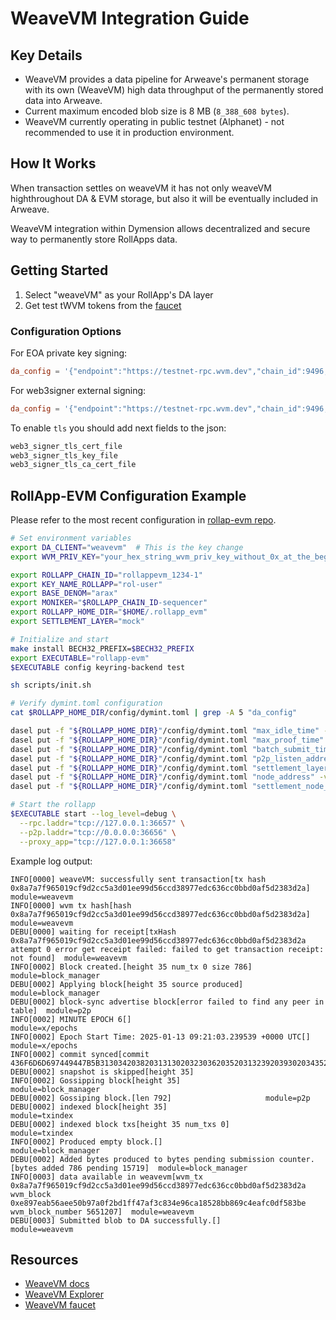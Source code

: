 # WeaveVM Integration Guide

## Key Details

* WeaveVM provides a data pipeline for Arweave's permanent storage with its own (WeaveVM) high data throughput of the permanently stored data into Arweave.
* Current maximum encoded blob size is 8 MB (`8_388_608 bytes`).
* WeaveVM currently operating in public testnet (Alphanet) - not recommended to use it in production environment.

## How It Works

When transaction settles on weaveVM it has not only weaveVM highthroughout DA & EVM storage, but also it will be eventually included in Arweave.

WeaveVM integration within Dymension allows decentralized and secure way to permanently store RollApps data.

## Getting Started

1. Select "weaveVM" as your RollApp's DA layer
2. Get test tWVM tokens from the [faucet](https://wvm.dev/faucet)

### Configuration Options

For EOA private key signing:

```toml
da_config = '{"endpoint":"https://testnet-rpc.wvm.dev","chain_id":9496,"timeout":60000000000,"private_key_hex":"your_hex_string_wvm_priv_key_without_0x_at_the_beginning"}'
```

For web3signer external signing:

```toml
da_config = '{"endpoint":"https://testnet-rpc.wvm.dev","chain_id":9496,"timeout":"60000000000","web3_signer_endpoint":"http://localhost:9000"}'
```

To enable `tls` you should add next fields to the json:

```sh
web3_signer_tls_cert_file
web3_signer_tls_key_file
web3_signer_tls_ca_cert_file
```

## RollApp-EVM Configuration Example

Please refer to the most recent configuration in [rollap-evm repo](https://github.com/dymensionxyz/rollapp-evm).

```sh
# Set environment variables
export DA_CLIENT="weavevm"  # This is the key change
export WVM_PRIV_KEY="your_hex_string_wvm_priv_key_without_0x_at_the_beginning"

export ROLLAPP_CHAIN_ID="rollappevm_1234-1"
export KEY_NAME_ROLLAPP="rol-user"
export BASE_DENOM="arax"
export MONIKER="$ROLLAPP_CHAIN_ID-sequencer"
export ROLLAPP_HOME_DIR="$HOME/.rollapp_evm"
export SETTLEMENT_LAYER="mock"

# Initialize and start
make install BECH32_PREFIX=$BECH32_PREFIX
export EXECUTABLE="rollapp-evm"
$EXECUTABLE config keyring-backend test

sh scripts/init.sh

# Verify dymint.toml configuration
cat $ROLLAPP_HOME_DIR/config/dymint.toml | grep -A 5 "da_config"

dasel put -f "${ROLLAPP_HOME_DIR}"/config/dymint.toml "max_idle_time" -v "2s"
dasel put -f "${ROLLAPP_HOME_DIR}"/config/dymint.toml "max_proof_time" -v "1s"
dasel put -f "${ROLLAPP_HOME_DIR}"/config/dymint.toml "batch_submit_time" -v "30s"
dasel put -f "${ROLLAPP_HOME_DIR}"/config/dymint.toml "p2p_listen_address" -v "/ip4/0.0.0.0/tcp/36656"
dasel put -f "${ROLLAPP_HOME_DIR}"/config/dymint.toml "settlement_layer" -v "mock"
dasel put -f "${ROLLAPP_HOME_DIR}"/config/dymint.toml "node_address" -v "http://localhost:36657"
dasel put -f "${ROLLAPP_HOME_DIR}"/config/dymint.toml "settlement_node_address" -v "http://127.0.0.1:36657"

# Start the rollapp
$EXECUTABLE start --log_level=debug \
  --rpc.laddr="tcp://127.0.0.1:36657" \
  --p2p.laddr="tcp://0.0.0.0:36656" \
  --proxy_app="tcp://127.0.0.1:36658"
```

Example log output:

```log
INFO[0000] weaveVM: successfully sent transaction[tx hash 0x8a7a7f965019cf9d2cc5a3d01ee99d56ccd38977edc636cc0bbd0af5d2383d2a]  module=weavevm
INFO[0000] wvm tx hash[hash 0x8a7a7f965019cf9d2cc5a3d01ee99d56ccd38977edc636cc0bbd0af5d2383d2a]  module=weavevm
DEBU[0000] waiting for receipt[txHash 0x8a7a7f965019cf9d2cc5a3d01ee99d56ccd38977edc636cc0bbd0af5d2383d2a attempt 0 error get receipt failed: failed to get transaction receipt: not found]  module=weavevm
INFO[0002] Block created.[height 35 num_tx 0 size 786]   module=block_manager
DEBU[0002] Applying block[height 35 source produced]     module=block_manager
DEBU[0002] block-sync advertise block[error failed to find any peer in table]  module=p2p
INFO[0002] MINUTE EPOCH 6[]                              module=x/epochs
INFO[0002] Epoch Start Time: 2025-01-13 09:21:03.239539 +0000 UTC[]  module=x/epochs
INFO[0002] commit synced[commit 436F6D6D697449447B5B3130342038203131302032303620352031323920393020343520313633203933203235322031352031343320333920313538203131342035382035352031352038322038203939203132392032333520313731203230382031392032343320313932203139203233352036355D3A32337D]
DEBU[0002] snapshot is skipped[height 35]
INFO[0002] Gossipping block[height 35]                   module=block_manager
DEBU[0002] Gossiping block.[len 792]                     module=p2p
DEBU[0002] indexed block[height 35]                      module=txindex
DEBU[0002] indexed block txs[height 35 num_txs 0]        module=txindex
INFO[0002] Produced empty block.[]                       module=block_manager
DEBU[0002] Added bytes produced to bytes pending submission counter.[bytes added 786 pending 15719]  module=block_manager
INFO[0003] data available in weavevm[wvm_tx 0x8a7a7f965019cf9d2cc5a3d01ee99d56ccd38977edc636cc0bbd0af5d2383d2a wvm_block 0xe897eab56aee50b97a0f2bd1ff47af3c834e96ca18528bb869c4eafc0df583be wvm_block_number 5651207]  module=weavevm
DEBU[0003] Submitted blob to DA successfully.[]          module=weavevm
```

## Resources

* [WeaveVM docs](https://docs.wvm.dev/)
* [WeaveVM Explorer](https://explorer.wvm.dev/)
* [WeaveVM faucet](https://www.wvm.dev/faucet)
